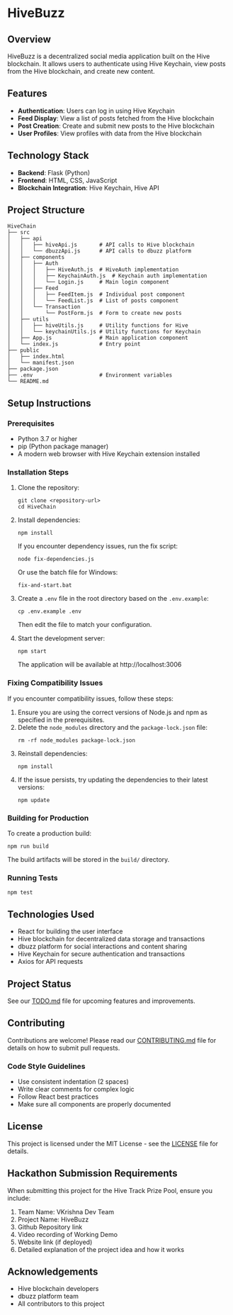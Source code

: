 # HiveBuzz

## Overview
HiveBuzz is a decentralized social media application built on the Hive blockchain. It allows users to authenticate using Hive Keychain, view posts from the Hive blockchain, and create new content.

## Features
- **Authentication**: Users can log in using Hive Keychain
- **Feed Display**: View a list of posts fetched from the Hive blockchain
- **Post Creation**: Create and submit new posts to the Hive blockchain
- **User Profiles**: View profiles with data from the Hive blockchain

## Technology Stack
- **Backend**: Flask (Python)
- **Frontend**: HTML, CSS, JavaScript
- **Blockchain Integration**: Hive Keychain, Hive API

## Project Structure
```
HiveChain
├── src
│   ├── api
│   │   ├── hiveApi.js       # API calls to Hive blockchain
│   │   └── dbuzzApi.js      # API calls to dbuzz platform
│   ├── components
│   │   ├── Auth
│   │   │   ├── HiveAuth.js  # HiveAuth implementation
│   │   │   ├── KeychainAuth.js  # Keychain auth implementation
│   │   │   └── Login.js     # Main login component
│   │   ├── Feed
│   │   │   ├── FeedItem.js  # Individual post component
│   │   │   └── FeedList.js  # List of posts component
│   │   └── Transaction
│   │       └── PostForm.js  # Form to create new posts
│   ├── utils
│   │   ├── hiveUtils.js     # Utility functions for Hive
│   │   └── keychainUtils.js # Utility functions for Keychain
│   ├── App.js               # Main application component
│   └── index.js             # Entry point
├── public
│   ├── index.html
│   └── manifest.json
├── package.json
├── .env                     # Environment variables
└── README.md
```

## Setup Instructions

### Prerequisites
- Python 3.7 or higher
- pip (Python package manager)
- A modern web browser with Hive Keychain extension installed

### Installation Steps
1. Clone the repository:
   ```
   git clone <repository-url>
   cd HiveChain
   ```

2. Install dependencies:
   ```
   npm install
   ```

   If you encounter dependency issues, run the fix script:
   ```
   node fix-dependencies.js
   ```

   Or use the batch file for Windows:
   ```
   fix-and-start.bat
   ```

3. Create a `.env` file in the root directory based on the `.env.example`:
   ```
   cp .env.example .env
   ```
   Then edit the file to match your configuration.

4. Start the development server:
   ```
   npm start
   ```
   The application will be available at http://localhost:3006

### Fixing Compatibility Issues
If you encounter compatibility issues, follow these steps:
1. Ensure you are using the correct versions of Node.js and npm as specified in the prerequisites.
2. Delete the `node_modules` directory and the `package-lock.json` file:
   ```
   rm -rf node_modules package-lock.json
   ```
3. Reinstall dependencies:
   ```
   npm install
   ```
4. If the issue persists, try updating the dependencies to their latest versions:
   ```
   npm update
   ```

### Building for Production
To create a production build:
```
npm run build
```

The build artifacts will be stored in the `build/` directory.

### Running Tests
```
npm test
```

## Technologies Used
- React for building the user interface
- Hive blockchain for decentralized data storage and transactions
- dbuzz platform for social interactions and content sharing
- Hive Keychain for secure authentication and transactions
- Axios for API requests

## Project Status
See our [TODO.md](TODO.md) file for upcoming features and improvements.

## Contributing
Contributions are welcome! Please read our [CONTRIBUTING.md](CONTRIBUTING.md) file for details on how to submit pull requests.

### Code Style Guidelines
- Use consistent indentation (2 spaces)
- Write clear comments for complex logic
- Follow React best practices
- Make sure all components are properly documented

## License
This project is licensed under the MIT License - see the [LICENSE](LICENSE) file for details.

## Hackathon Submission Requirements
When submitting this project for the Hive Track Prize Pool, ensure you include:
1. Team Name: VKrishna Dev Team
2. Project Name: HiveBuzz
3. Github Repository link
4. Video recording of Working Demo
5. Website link (if deployed)
6. Detailed explanation of the project idea and how it works

## Acknowledgements
- Hive blockchain developers
- dbuzz platform team
- All contributors to this project
